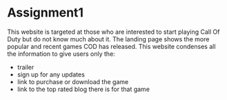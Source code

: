 # Assignment1
This website is targeted at those who are interested to start playing Call Of Duty but do not know much about it. The landing page shows the more popular and recent games COD has released.
 This website condenses all the information to give users only the:
 - trailer
 - sign up for any updates
 - link to purchase or download the game
 - link to the top rated blog there is for that game 